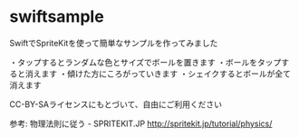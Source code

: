 swiftsample
===========

SwiftでSpriteKitを使って簡単なサンプルを作ってみました

・タップするとランダムな色とサイズでボールを置きます
・ボールをタップすると消えます
・傾けた方にころがっていきます
・シェイクするとボールが全て消えます

CC-BY-SAライセンスにもとづいて、自由にご利用ください


参考: 物理法則に従う - SPRITEKIT.JP
http://spritekit.jp/tutorial/physics/
